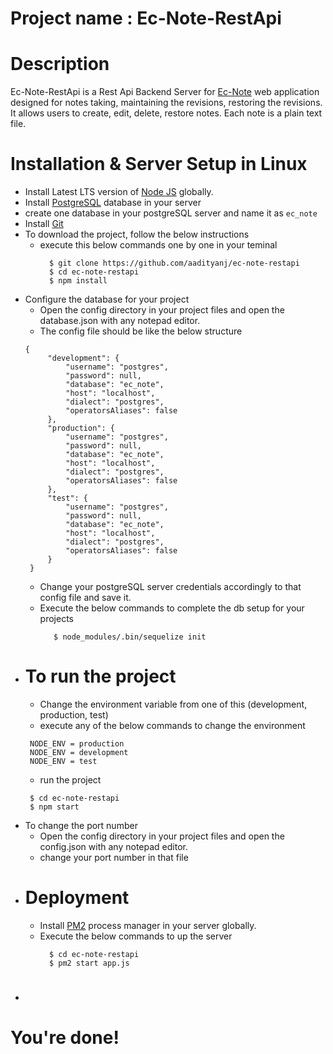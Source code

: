 # Project name : Ec-Note-RestApi

# Description 

Ec-Note-RestApi is a Rest Api Backend Server for [Ec-Note](https://github.com/aadityanj/ec-note) web application designed for notes taking, maintaining the revisions, restoring the revisions. It allows users to create, edit, delete, restore notes. Each note is a plain text file. 

# Installation & Server Setup in Linux
- Install Latest LTS version of [Node JS](https://nodejs.org/en/) globally.  
- Install [PostgreSQL](https://www.postgresql.org/download/) database in your server 
 - create one database in your postgreSQL server and name it as `ec_note`
- Install [Git](https://git-scm.com/book/en/v2/Getting-Started-Installing-Git)
- To download the project, follow the below instructions
  - execute this below commands one by one in your teminal 
    ```
      $ git clone https://github.com/aadityanj/ec-note-restapi
      $ cd ec-note-restapi
      $ npm install
    ```
- Configure the database for your project
  - Open the config directory in your project files and open the database.json with any notepad editor. 
  - The config file should be like the below structure
   ```
   {
        "development": {
            "username": "postgres",
            "password": null,
            "database": "ec_note",
            "host": "localhost",
            "dialect": "postgres",
            "operatorsAliases": false
        },
        "production": {
            "username": "postgres",
            "password": null,
            "database": "ec_note",
            "host": "localhost",
            "dialect": "postgres",
            "operatorsAliases": false
        },
        "test": {
            "username": "postgres",
            "password": null,
            "database": "ec_note",
            "host": "localhost",
            "dialect": "postgres",
            "operatorsAliases": false
        }
    }
   ``` 
  - Change your postgreSQL server credentials accordingly to that config file and save it.  
  - Execute the below commands to complete the db setup for your projects
    ```
       $ node_modules/.bin/sequelize init
    ```
- # To run the project
  - Change the environment variable from one of this (development, production, test)
  - execute any of the below commands to change the environment
   ```
    NODE_ENV = production
    NODE_ENV = development
    NODE_ENV = test
   ```
  - run the project
   ```
    $ cd ec-note-restapi
    $ npm start
   ```
- To change the port number
    - Open the config directory in your project files and open the config.json with any notepad editor.
    - change your port number in that file 
- # Deployment
  - Install [PM2](http://pm2.keymetrics.io/) process manager in your server globally. 
  - Execute the below commands to up the server
    ```
      $ cd ec-note-restapi
      $ pm2 start app.js  
    ```
- # 



    

# You're done!

